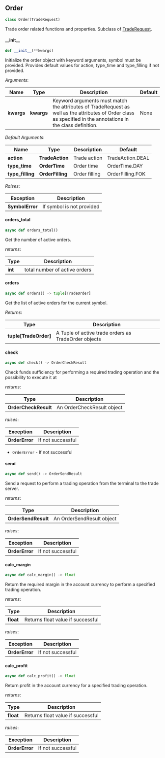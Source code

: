 ## <a id="order"></a> Order


```python
class Order(TradeRequest)
```
Trade order related functions and properties. Subclass of [TradeRequest](#traderequest).

#### \_\_init\_\_
```python
def __init__(**kwargs)
```
Initialize the order object with keyword arguments, symbol must be provided.
Provides default values for action, type_time and type_filling if not provided.

*Arguments*:

|Name|Type|Description|Default|
|---|---|---|---|
|**kwargs**|**kwargs**|Keyword arguments must match the attributes of TradeRequest as well as the attributes of Order class as specified in the annotations in the class definition.|None|


*Default Arguments*:

|Name|Type|Description|Default|
|---|---|---|---|
|**action**|**TradeAction**|Trade action|TradeAction.DEAL|
|**type_time**|**OrderTime**|Order time|OrderTime.DAY|
|**type_filling**|**OrderFilling**|Order filling|OrderFilling.FOK|

*Raises*:

|Exception|Description|
|---|---|
|**SymbolError**|If symbol is not provided|

#### <a id=order.Order.orders_total> orders_total
```python
async def orders_total()
```
Get the number of active orders.

*returns*:

|Type|Description|
|---|---|
|**int**|total number of active orders|

#### orders
```python
async def orders() -> tuple[TradeOrder]
```
Get the list of active orders for the current symbol.

*Returns*:

|Type|Description|
|---|---|
|**tuple[TradeOrder]**|A Tuple of active trade orders as TradeOrder objects|

#### check
```python
async def check() -> OrderCheckResult
```
Check funds sufficiency for performing a required trading operation and the possibility to execute it at

*returns*:

|Type|Description|
|---|---|
|**OrderCheckResult**|An OrderCheckResult object|

*raises*:

|Exception|Description|
|---|---|
|**OrderError**|If not successful|
- `OrderError` - If not successful

#### <a id="order.Order.send"></a> send

```python
async def send() -> OrderSendResult
```
Send a request to perform a trading operation from the terminal to the trade server.

*returns*:

|Type|Description|
|---|---|
|**OrderSendResult**|An OrderSendResult object|

*raises*:

|Exception|Description|
|---|---|
|**OrderError**|If not successful|

#### <a id="order.Order.calc_margin"></a> calc_margin
```python
async def calc_margin() -> float
```
Return the required margin in the account currency to perform a specified trading operation.

*returns*:

|Type|Description|
|---|---|
|**float**|Returns float value if successful|

*raises*:

|Exception|Description|
|---|---|
|**OrderError**|If not successful|


#### <a id="order.Order.calc_profit"></a> calc_profit
```python
async def calc_profit() -> float
```
Return profit in the account currency for a specified trading operation.

*returns*:

|Type|Description|
|---|---|
|**float**|Returns float value if successful|

*raises*:

|Exception|Description|
|---|---|
|**OrderError**|If not successful|

